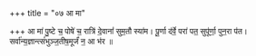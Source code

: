 +++
title = "०७ आ मा"

+++
आ मा॑ पु॒ष्टे च॒ पोषे॑ च॒ रात्रि॑ दे॒वानां॑ सुम॒तौ स्या॑म। पू॒र्णा द॑र्वे॒ परा॑ पत॒ सुपू॑र्णा॒ पुन॒रा प॑त। सर्वा॑न्य॒ज्ञान्त्सं॑भुञ्ज॒तीष॒मूर्जं॑ न॒ आ भ॑र ॥